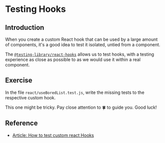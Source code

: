 # Testing Hooks

## Introduction

When you create a custom React hook that can be used by a large amount of components, it's a good idea to test it isolated, untied from a component.

The [`@testing-library/react-hooks`](https://github.com/testing-library/react-hooks-testing-library) allows us to test hooks, with a testing experience as close as possible to as we would use it within a real component.

## Exercise

In the file `react/useBoredList.test.js`, write the missing tests to the respective custom hook.

This one might be tricky. Pay close attention to 🍀 to guide you. Good luck!

## Reference

- [Article: How to test custom react Hooks](https://kentcdodds.com/blog/how-to-test-custom-react-hooks)
